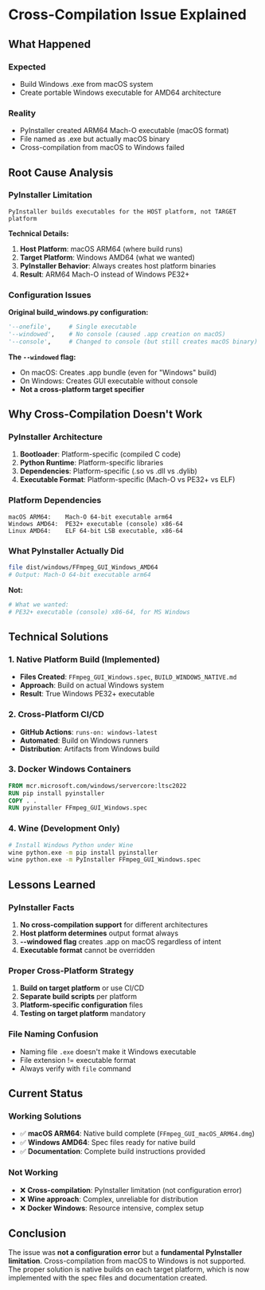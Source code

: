 # Cross-Compilation Issue Explained

## What Happened

### Expected
- Build Windows .exe from macOS system
- Create portable Windows executable for AMD64 architecture

### Reality
- PyInstaller created ARM64 Mach-O executable (macOS format)
- File named as .exe but actually macOS binary
- Cross-compilation from macOS to Windows failed

## Root Cause Analysis

### PyInstaller Limitation
```
PyInstaller builds executables for the HOST platform, not TARGET platform
```

**Technical Details:**
1. **Host Platform**: macOS ARM64 (where build runs)
2. **Target Platform**: Windows AMD64 (what we wanted)
3. **PyInstaller Behavior**: Always creates host platform binaries
4. **Result**: ARM64 Mach-O instead of Windows PE32+

### Configuration Issues

**Original build_windows.py configuration:**
```python
'--onefile',     # Single executable 
'--windowed',    # No console (caused .app creation on macOS)
'--console',     # Changed to console (but still creates macOS binary)
```

**The `--windowed` flag:**
- On macOS: Creates .app bundle (even for "Windows" build)
- On Windows: Creates GUI executable without console
- **Not a cross-platform target specifier**

## Why Cross-Compilation Doesn't Work

### PyInstaller Architecture
1. **Bootloader**: Platform-specific (compiled C code)
2. **Python Runtime**: Platform-specific libraries  
3. **Dependencies**: Platform-specific (.so vs .dll vs .dylib)
4. **Executable Format**: Platform-specific (Mach-O vs PE32+ vs ELF)

### Platform Dependencies
```
macOS ARM64:    Mach-O 64-bit executable arm64
Windows AMD64:  PE32+ executable (console) x86-64  
Linux AMD64:    ELF 64-bit LSB executable, x86-64
```

### What PyInstaller Actually Did
```bash
file dist/windows/FFmpeg_GUI_Windows_AMD64
# Output: Mach-O 64-bit executable arm64
```

**Not:**
```bash  
# What we wanted:
# PE32+ executable (console) x86-64, for MS Windows
```

## Technical Solutions

### 1. Native Platform Build (Implemented)
- **Files Created**: `FFmpeg_GUI_Windows.spec`, `BUILD_WINDOWS_NATIVE.md`
- **Approach**: Build on actual Windows system
- **Result**: True Windows PE32+ executable

### 2. Cross-Platform CI/CD  
- **GitHub Actions**: `runs-on: windows-latest`
- **Automated**: Build on Windows runners
- **Distribution**: Artifacts from Windows build

### 3. Docker Windows Containers
```dockerfile
FROM mcr.microsoft.com/windows/servercore:ltsc2022
RUN pip install pyinstaller
COPY . .
RUN pyinstaller FFmpeg_GUI_Windows.spec
```

### 4. Wine (Development Only)
```bash
# Install Windows Python under Wine
wine python.exe -m pip install pyinstaller
wine python.exe -m PyInstaller FFmpeg_GUI_Windows.spec
```

## Lessons Learned

### PyInstaller Facts
1. **No cross-compilation support** for different architectures
2. **Host platform determines** output format always
3. **--windowed flag** creates .app on macOS regardless of intent
4. **Executable format** cannot be overridden

### Proper Cross-Platform Strategy
1. **Build on target platform** or use CI/CD
2. **Separate build scripts** per platform
3. **Platform-specific configuration** files
4. **Testing on target platform** mandatory

### File Naming Confusion
- Naming file `.exe` doesn't make it Windows executable
- File extension != executable format
- Always verify with `file` command

## Current Status

### Working Solutions
- ✅ **macOS ARM64**: Native build complete (`FFmpeg_GUI_macOS_ARM64.dmg`)
- ✅ **Windows AMD64**: Spec files ready for native build
- ✅ **Documentation**: Complete build instructions provided

### Not Working
- ❌ **Cross-compilation**: PyInstaller limitation (not configuration error)
- ❌ **Wine approach**: Complex, unreliable for distribution
- ❌ **Docker Windows**: Resource intensive, complex setup

## Conclusion

The issue was **not a configuration error** but a **fundamental PyInstaller limitation**. Cross-compilation from macOS to Windows is not supported. The proper solution is native builds on each target platform, which is now implemented with the spec files and documentation created.